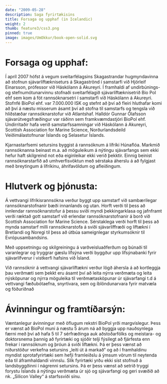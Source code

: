 ```yaml
---
date: "2009-05-28"
description: Saga fyrirtækisins
title: Forsaga og upphaf (in Icelandic)
weight: 2
thumb: feature3/css3.png
pinned: true
image: images/UmOkkur/book-open-solid.svg
---
```


# Forsaga og upphaf:
Í apríl 2007 hófst á vegum sveitarfélagsins Skagastrandar hugmyndavinna að stofnun sjávarlíftækniseturs á Skagaströnd í samstarfi við Hjörleif Einarsson, prófessor við Háskólann á Akureyri. Í framhaldi af undirbúnings- og stefnumótunarvinnu stofnaði sveitarfélagið sjávarlíftæknisetrið Bio Pol ehf sem kom á fót rannsóknarsetri í samstarfi við Háskólann á Akureyri. Stofnfé BioPol ehf. var 7.000.000 ISK og stefnt að því að fleiri hluthafar komi að því á næstu misserum ásamt því að stofna til samstarfs og tengsla við hliðstæðar rannsóknarstofur við Atlantshaf. Halldór Gunnar Ólafsson sjávarútvegsfræðingur var ráðinn sem framkvæmdastjóri BioPol ehf. Undirritaðir hafa verið samstarfssamningar við Háskólann á Akureyri, Scottish Association for Marine Science, Norðurlandsdeild Veiðimálastofnunar Íslands og Selasetur Íslands.

Kjarnastarfsemi setursins byggist á rannsóknum á lífríki Húnaflóa. Markmið rannsóknanna beinast m.a. að möguleikum á nýtingu sjávarfangs sem ekki hefur haft skilgreind not eða eiginleikar ekki verið þekktir. Einnig beinist rannsóknarstarfið að umhverfisvöktun með sérstaka áherslu á að fylgjast með breytingum á lífríkinu, áhrifavöldum og afleiðingum.

# Hlutverk og þjónusta:
Á vettvangi lífríkisrannsókna verður byggt upp samstarf við sambærilegar rannsóknarstofnanir bæði innanlands og utan. Horft verði til þess að innlendar rannsóknarstofur á þessu sviði myndi þekkingarklasa og jafnframt verði ræktað gott samstarf við erlendar rannsóknarstofnanir á borð við Scottish Association for Marine Science. Sérstaklega verði horft til þess að mynda samstarf milli rannsóknarstofa á sviði sjávarlíffræði og líftækni í Bretlandi og Noregi til þess að útbúa sameignlegar styrkumsóknir til Evrópusambandsins.

Með uppsetningu og skilgreiningu á varðveisluaðferðum og búnaði til varanlegrar og tryggrar gæslu lífsýna verði byggður upp lífsýnabanki fyrir sjávarlífverur í vistkerfi hafsins við Ísland.

Við rannsóknir á vettvangi sjávarlíftækni verður lögð áhersla á að kortleggja þau verðmæti sem þekkt eru ásamt því að leita nýrra verðmæta og leita nýsköpunar og nýrra möguleika til verðmætasköpunar úr sjávarfangi t.d á vettvangi fæðubótaefna, snyrtivara, sem og íblöndunarvara fyrir matvæla og fóðuriðnað

# Ávinningur og framtíðarsýn:
Væntanlegur ávinningur með öflugum rekstri BioPol yrði margvíslegur. Þess er vænst að BioPol muni á næstu 5 árum ná að byggja upp nauðsynlega færni með því að hafa 5 til 7 sérfræðinga auk aðstoðarfólks og meistara- og doktorsnema þannig að fyrirtæki og sjóðir telji fýsilegt að fjárfesta enn frekar í rannsóknum og þróun á sviði líftækni. Þá er þess vænst að niðurstöður verkefna setursins „leiti út á markað“ og að í framhaldinu myndist sprotafyrirtæki sem hefji framleiðslu á ýmsum vörum til neytenda eða til áframhaldandi vinnslu. Slík fyrirtæki yrðu ekki síst stofnuð á landsbyggðinni í nágrenni setursins. Þá er þess vænst að setrið tryggi forystu Íslands á nýtingu verðmæta úr sjó og sjávarfangi og geri svæðið að nk. „Silicon Valley“ á starfssviði sínu.

